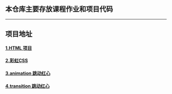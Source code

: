 ## 本仓库主要存放课程作业和项目代码
---
## 项目地址

#### [1.HTML 项目](http://blog.liuyangtech.com/blog-test/html-demo-task-12/index.html)
#### [2.彩虹CSS](http://blog.liuyangtech.com/blog-test/task-13-rainbow/index.html)
#### [3.animation 跳动红心](http://blog.liuyangtech.com/blog-test/task-17-animation-heart/index.html)
#### [4.transition 跳动红心](http://blog.liuyangtech.com/blog-test/task-17-animation-heart/hover-change-heart.html)
